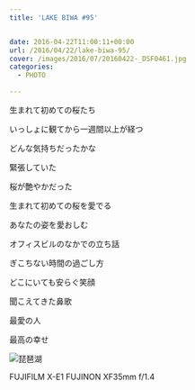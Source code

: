 ```yaml
---
title: 'LAKE BIWA #95'


date: 2016-04-22T11:00:11+00:00
url: /2016/04/22/lake-biwa-95/
cover: /images/2016/07/20160422-_DSF0461.jpg
categories:
  - PHOTO

---
```

<!--more-->
生まれて初めての桜たち

いっしょに観てから一週間以上が経つ

どんな気持ちだったかな

緊張していた

桜が艶やかだった

生まれて初めての桜を愛でる

あなたの姿を愛おしむ

オフィスビルのなかでの立ち話

ぎこちない時間の過ごし方

どこにいても安らぐ笑顔

聞こえてきた鼻歌

最愛の人

最高の幸せ

![琵琶湖](/images/2016/07/20160422-_DSF0471.jpg "琵琶湖")

FUJIFILM X-E1 FUJINON XF35mm f/1.4
